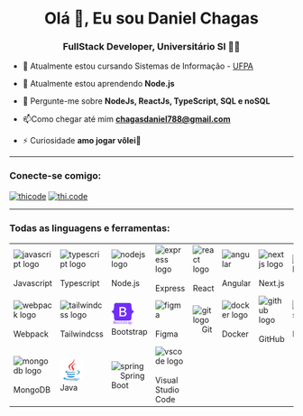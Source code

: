 <h1 align="center">Olá 👋, Eu sou Daniel Chagas </h1>
<h3 align="center">FullStack Developer, Universitário SI 👨‍🎓</h3>

- 🔭 Atualmente estou cursando Sistemas de Informação - [UFPA](https://github.com/codethi/breaking-news](https://sigaa.ufpa.br/sigaa/public/curso/curriculo.jsf?lc=pt_BR&id=148126))

- 🌱 Atualmente estou aprendendo **Node.js**

- 💬 Pergunte-me sobre **NodeJs, ReactJs, TypeScript, SQL e noSQL**

- 📫Como chegar até mim **chagasdaniel788@gmail.com**

- ⚡ Curiosidade **amo jogar vôlei🏐**
<hr/>
<h3 align="left">Conecte-se comigo:</h3>
<p align="left">
<a href="https://www.linkedin.com/in/daniel-chagas-51a55b29b/" target="blank"><img align="center" src="https://raw.githubusercontent.com/rahuldkjain/github-profile-readme-generator/master/src/images/icons/Social/linked-in-alt.svg" alt="thicode" height="30" width="40" /></a>
<a href="https://www.instagram.com/dani.chagasx/" target="blank"><img align="center" src="https://raw.githubusercontent.com/rahuldkjain/github-profile-readme-generator/master/src/images/icons/Social/instagram.svg" alt="thi.code" height="30" width="40" /></a>
</p>
<hr/>
<h3 align="left">Todas as linguagens e ferramentas:</h3>
<table>
  <tbody>
    <tr>
      <td>
        <img
          src="https://cdn.jsdelivr.net/gh/devicons/devicon/icons/javascript/javascript-original.svg"
          height="40"
          alt="javascript logo"
        />
        <img width="12" /> Javascript
      </td>
      <td>
        <img
          src="https://cdn.jsdelivr.net/gh/devicons/devicon/icons/typescript/typescript-original.svg"
          height="40"
          alt="typescript logo"
        />
        <img width="12" /> Typescript
      </td>
      <td>
        <img
          src="https://cdn.jsdelivr.net/gh/devicons/devicon/icons/nodejs/nodejs-original.svg"
          height="40"
          alt="nodejs logo"
        />
        <img width="12" /> Node.js
      </td>
      <td>
        <img
          src="https://skillicons.dev/icons?i=express"
          height="40"
          alt="express logo"
        />
        <img width="12" /> Express
      </td>
      <td>
        <img
          src="https://cdn.jsdelivr.net/gh/devicons/devicon/icons/react/react-original.svg"
          height="40"
          alt="react logo"
        />
        <img width="12" /> React
      </td>
      <td>
        <img
          src="https://angular.io/assets/images/logos/angular/angular.svg"
          alt="angular"
          width="40"
          height="40"
        />
        <img width="12" /> Angular
      </td>
      <td>
        <img
          src="https://skillicons.dev/icons?i=nextjs"
          height="40"
          alt="nextjs logo"
        />
        <img width="12" /> Next.js
      </td>
      <td>
        <img
          src="https://cdn.jsdelivr.net/gh/devicons/devicon/icons/html5/html5-original.svg"
          height="40"
          alt="html5 logo"
        />
        <img width="12" /> HTML
      </td>
      <td>
        <img
          src="https://cdn.jsdelivr.net/gh/devicons/devicon/icons/css3/css3-original.svg"
          height="40"
          alt="css3 logo"
        />
        <img width="12" /> CSS
      </td>
    </tr>
    <tr>
      <td>
        <img
          src="https://cdn.jsdelivr.net/gh/devicons/devicon/icons/webpack/webpack-original.svg"
          height="40"
          alt="webpack logo"
        />
        <img width="12" /> Webpack
      </td>
      <td>
        <img
          src="https://cdn.simpleicons.org/tailwindcss/06B6D4"
          height="40"
          alt="tailwindcss logo"
        />
        <img width="12" /> Tailwindcss
      </td>
      <td>
        <img
          src="https://raw.githubusercontent.com/devicons/devicon/master/icons/bootstrap/bootstrap-plain-wordmark.svg"
          alt="bootstrap"
          width="40"
          height="40"
        />
        <img width="12" /> Bootstrap
      </td>
      <td>
        <img
          src="https://www.vectorlogo.zone/logos/figma/figma-icon.svg"
          alt="figma"
          width="40"
          height="40"
        />
        <img width="12" /> Figma
      </td>
      <td>
        <img
          src="https://cdn.jsdelivr.net/gh/devicons/devicon/icons/git/git-original.svg"
          height="40"
          alt="git logo"
        />
        <img width="12" /> Git
      </td>
      <td>
        <img
          src="https://cdn.jsdelivr.net/gh/devicons/devicon/icons/docker/docker-original.svg"
          height="40"
          alt="docker logo"
        />
        <img width="12" /> Docker
      </td>
      <td>
        <img
          src="https://skillicons.dev/icons?i=github"
          height="40"
          alt="github logo"
        />
        <img width="12" /> GitHub
      </td>
      <td>
        <img
          src="https://cdn.jsdelivr.net/gh/devicons/devicon/icons/postgresql/postgresql-original.svg"
          height="40"
          alt="postgresql logo"
        />
        <img width="12" /> Postgresql
      </td>
      <td>
        <img
          src="https://raw.githubusercontent.com/devicons/devicon/master/icons/mysql/mysql-original-wordmark.svg"
          alt="mysql"
          width="40"
          height="40"
        />
        <img width="12" /> MySQL
      </td>
      <tr></tr>
      <td>
        <img
          src="https://cdn.jsdelivr.net/gh/devicons/devicon/icons/mongodb/mongodb-original.svg"
          height="40"
          alt="mongodb logo"
        />
        <img width="12" /> MongoDB
      </td>
      <td>
        <img
          src="https://raw.githubusercontent.com/devicons/devicon/master/icons/java/java-original.svg"
          alt="java"
          width="40"
          height="40"
        />
        <img width="12" /> Java
      </td>
      <td>
        <img
          src="https://www.vectorlogo.zone/logos/springio/springio-icon.svg"
          alt="spring"
          width="40"
          height="40"
        />
        <img width="12" /> Spring Boot
      </td>
      <td>
        <img
          src="https://cdn.simpleicons.org/visualstudiocode/007ACC"
          height="40"
          alt="vscode logo"
        />
        <img width="12" /> Visual Studio Code
      </td>
    </tr>
  </tbody>
</table>
